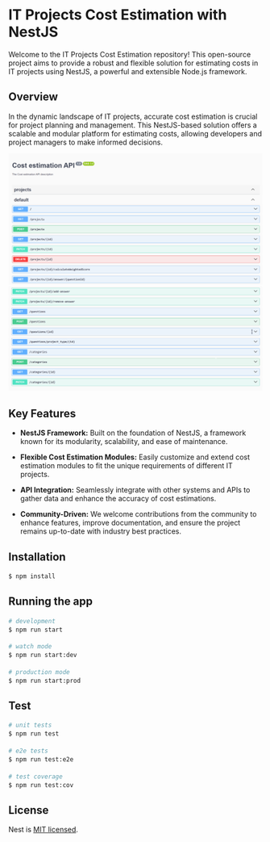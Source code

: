# IT Projects Cost Estimation with NestJS
Welcome to the IT Projects Cost Estimation repository! This open-source project aims to provide a robust and flexible solution for estimating costs in IT projects using NestJS, a powerful and extensible Node.js framework.

## Overview
In the dynamic landscape of IT projects, accurate cost estimation is crucial for project planning and management. This NestJS-based solution offers a scalable and modular platform for estimating costs, allowing developers and project managers to make informed decisions.

![Image Alt text](/images/cost-estimation-api.png "Cost Estimation Swagger API")
![Image Alt text](/images/cost-estimation-api-2.png "Cost Estimation Swagger API 2")


## Key Features
- **NestJS Framework:** Built on the foundation of NestJS, a framework known for its modularity, scalability, and ease of maintenance.

- **Flexible Cost Estimation Modules:** Easily customize and extend cost estimation modules to fit the unique requirements of different IT projects.

- **API Integration:** Seamlessly integrate with other systems and APIs to gather data and enhance the accuracy of cost estimations.

- **Community-Driven:** We welcome contributions from the community to enhance features, improve documentation, and ensure the project remains up-to-date with industry best practices.


## Installation

```bash
$ npm install
```

## Running the app

```bash
# development
$ npm run start

# watch mode
$ npm run start:dev

# production mode
$ npm run start:prod
```

## Test

```bash
# unit tests
$ npm run test

# e2e tests
$ npm run test:e2e

# test coverage
$ npm run test:cov
```



## License

Nest is [MIT licensed]([LICENSE](https://github.com/chamsedine-bouhouch/cost-estimation/blob/main/LICENSE)).
